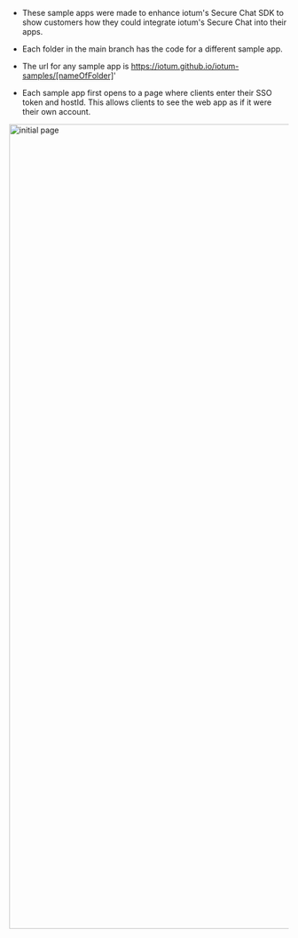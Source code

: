 - These sample apps were made to enhance iotum's Secure Chat SDK to show customers how they could integrate iotum's Secure Chat into their apps. 
- Each folder in the main branch has the code for a different sample app.
- The url for any sample app is https://iotum.github.io/iotum-samples/[nameOfFolder]'

  
- Each sample app first opens to a page where clients enter their SSO token and hostId. This allows clients to see the web app as if it were their own account.
<img width="1448" alt="initial page" src="https://github.com/Kiran-Mandhane/iotum-samples/assets/108360272/cf7b13ad-eff7-45a3-8420-1c1b2f521452">
